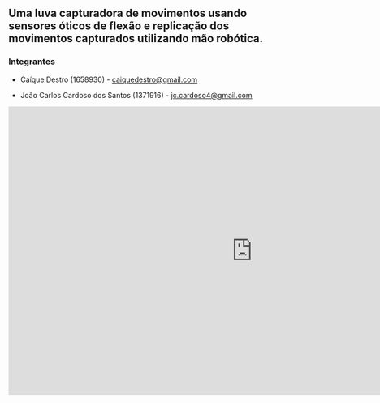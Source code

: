 ## Uma luva capturadora de movimentos usando sensores óticos de flexão e replicação dos movimentos capturados utilizando mão robótica.

### Integrantes

 - Caíque Destro (1658930) - caiquedestro@gmail.com

 - João Carlos Cardoso dos Santos (1371916) - jc.cardoso4@gmail.com
 
 <iframe src="https://docs.google.com/presentation/d/e/2PACX-1vRffG2Q6gzKz5Kw5BDXvtA4HoA5tJwQld_cZXNodl7iY-V_7_jIz_v5gzBc4bYqyP8XAek6BO6x0ram/embed?start=false&loop=false&delayms=3000" frameborder="0" width="960" height="569" allowfullscreen="true" mozallowfullscreen="true" webkitallowfullscreen="true"></iframe>

